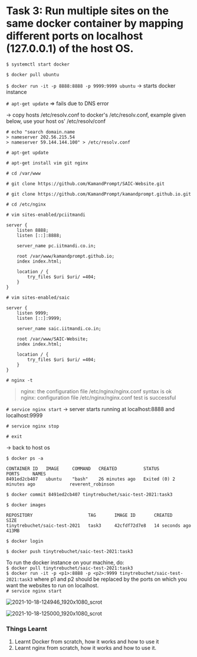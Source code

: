# Task 3: Run multiple sites on the same docker container by mapping different ports on localhost (127.0.0.1) of the host OS.

`$ systemctl start docker`

`$ docker pull ubuntu`

`$ docker run -it -p 8888:8888 -p 9999:9999 ubuntu`
-> starts docker instance

`# apt-get update`	=> fails due to DNS error

-> copy hosts /etc/resolv.conf to docker's /etc/resolv.conf, example given below, use your host os' /etc/resolv/conf

```
# echo "search domain.name
> nameserver 202.56.215.54
> nameserver 59.144.144.100" > /etc/resolv.conf
```

`# apt-get update`

`# apt-get install vim git nginx`

`# cd /var/www`

`# git clone https://github.com/KamandPrompt/SAIC-Website.git`

`# git clone https://github.com/KamandPrompt/kamandprompt.github.io.git`

`# cd /etc/nginx`

`# vim sites-enabled/pciitmandi`

~~~
server {  
	listen 8888;  
	listen [::]:8888;  

	server_name pc.iitmandi.co.in;  
	  
	root /var/www/kamandprompt.github.io;  
	index index.html;  

	location / {  
		try_files $uri $uri/ =404;  
	}  
} 
~~~

`# vim sites-enabled/saic`

~~~
server {  
	listen 9999;  
	listen [::]:9999;  

	server_name saic.iitmandi.co.in;  
	  
	root /var/www/SAIC-Website;  
	index index.html;  

	location / {  
		try_files $uri $uri/ =404;  
	}  
}  
~~~

`# nginx -t`

> nginx: the configuration file /etc/nginx/nginx.conf syntax is ok  
> nginx: configuration file /etc/nginx/nginx.conf test is successful  

`# service nginx start`
-> server starts running at localhost:8888 and localhost:9999

`# service nginx stop`

`# exit`


-> back to host os

`$ docker ps -a`
~~~
CONTAINER ID   IMAGE     COMMAND   CREATED          STATUS                     PORTS     NAMES  
8491ed2cb407   ubuntu    "bash"    26 minutes ago   Exited (0) 2 minutes ago             reverent_robinson  
~~~

`$ docker commit 8491ed2cb407 tinytrebuchet/saic-test-2021:task3`

`$ docker images`

~~~
REPOSITORY                     TAG       IMAGE ID       CREATED          SIZE  
tinytrebuchet/saic-test-2021   task3     42cfdf72d7e8   14 seconds ago   413MB  
~~~

`$ docker login`

`$ docker push tinytrebuchet/saic-test-2021:task3`


To run the docker instance on your machine, do:  
`$ docker pull tinytrebuchet/saic-test-2021:task3`  
`$ docker run -it -p <p1>:8888 -p <p2>:9999 tinytrebuchet/saic-test-2021:task3` where p1 and p2 should be replaced by the ports on which you want the websites to run on localhost.  
`# service nginx start`  

![2021-10-18-124946_1920x1080_scrot](https://user-images.githubusercontent.com/73381089/137685860-b2648304-e2ab-4735-a30f-ab07f30cb4a0.png)  

![2021-10-18-125000_1920x1080_scrot](https://user-images.githubusercontent.com/73381089/137685903-48b0a3e8-726c-4d28-b44b-6f6710f086be.png)  


### Things Learnt
1. Learnt Docker from scratch, how it works and how to use it
2. Learnt nginx from scratch, how it works and how to use it.
